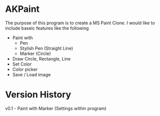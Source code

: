 # AKPaint
The purpose of this program is to create a MS Paint Clone.  I would like to include baseic features like the following
 * Paint with 
      - Pen
      - Stylish Pen (Straight Line)
      - Marker (Circle)
 * Draw Circle, Rectangle, Line
 * Set Color 
 * Color picker
 * Save / Load image
 
 # Version History
 v0.1 - Paint with Marker (Settings within program)
      
      
      
